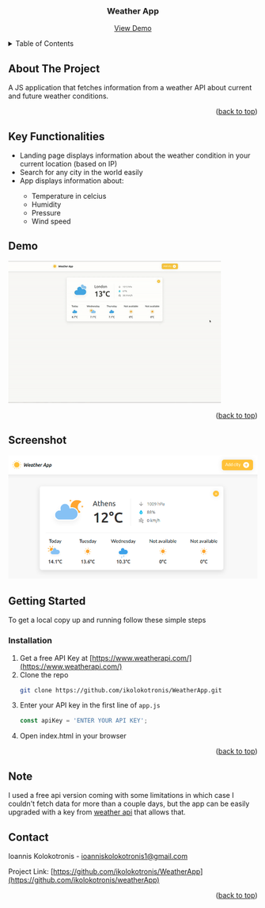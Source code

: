 <div id="top"></div>

<h3 align="center">Weather App</h3>

  <p align="center">
    <a href="#demo">View Demo</a>
  </p>
</div>



<!-- TABLE OF CONTENTS -->
<details>
  <summary>Table of Contents</summary>
  <ol>
    <li>
      <a href="#about-the-project">About The Project</a>
    </li>
    <li>
      <a href="#key-functionalities">Key Functionalities</a>
    </li>
    <li>
      <a href="#getting-started">Getting Started</a>
      <ul>
        <li><a href="#installation">Installation</a></li>
      </ul>
    </li>
    <li><a href="#roadmap">Roadmap</a></li>
    <li><a href="#contact">Contact</a></li>
  </ol>
</details>



<!-- ABOUT THE PROJECT -->
## About The Project

A JS application that fetches information from a weather API  about current and future weather conditions.   


<p align="right">(<a href="#top">back to top</a>)</p>


## Key Functionalities
<ul>
  <li>Landing page displays information about the weather condition in your current location (based on IP)</li>
  <li>Search for any city in the world easily</li>
  <li>App displays information about: </li>
  <ul>
    <li>Temperature in celcius</li>
    <li>Humidity</li>
    <li>Pressure</li>
    <li>Wind speed</li>
  </ul>
</ul>


## Demo

![App gif demo](gifs/Demo.gif)

<p align="right">(<a href="#top">back to top</a>)</p>

## Screenshot

![App screenshot](images/landingpage.png)

<!-- GETTING STARTED -->
## Getting Started

To get a local copy up and running follow these simple steps

### Installation

1. Get a free API Key at [https://www.weatherapi.com/](https://www.weatherapi.com/)
2. Clone the repo
   ```sh
   git clone https://github.com/ikolokotronis/WeatherApp.git
   ```
3. Enter your API key in the first line of `app.js`
   ```js
   const apiKey = 'ENTER YOUR API KEY';
   ```
4. Open index.html in your browser

<p align="right">(<a href="#top">back to top</a>)</p>


## Note
I used a free api version coming with some limitations in which case I couldn't fetch data for more than a couple days, but the app can be easily upgraded with a key from [weather api](https://www.weatherapi.com/) that allows that.

<!-- CONTACT -->

## Contact
Ioannis Kolokotronis - ioanniskolokotronis1@gmail.com

Project Link: [https://github.com/ikolokotronis/WeatherApp](https://github.com/ikolokotronis/weatherApp)

<p align="right">(<a href="#top">back to top</a>)</p>
